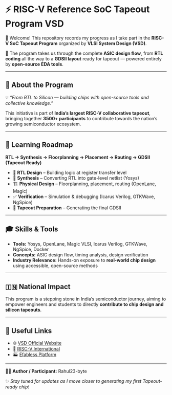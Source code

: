 # ⚡ RISC-V Reference SoC Tapeout Program VSD

👋 Welcome! This repository records my progress as I take part in the **RISC-V SoC Tapeout Program** organized by **VLSI System Design (VSD)**.  

🚀 The program takes us through the complete **ASIC design flow**, from **RTL coding** all the way to a **GDSII layout** ready for tapeout — powered entirely by **open-source EDA tools**.  

---

## 🌟 About the Program  

💡 *“From RTL to Silicon — building chips with open-source tools and collective knowledge.”*  

This initiative is part of **India’s largest RISC-V collaborative tapeout**, bringing together **3500+ participants** to contribute towards the nation’s growing semiconductor ecosystem.  

---

## 📖 Learning Roadmap  

**RTL → Synthesis → Floorplanning → Placement → Routing → GDSII (Tapeout Ready)**  

- 📝 **RTL Design** – Building logic at register transfer level  
- 🔄 **Synthesis** – Converting RTL into gate-level netlist (Yosys)  
- 🏗️ **Physical Design** – Floorplanning, placement, routing (OpenLane, Magic)  
- ✅ **Verification** – Simulation & debugging (Icarus Verilog, GTKWave, NgSpice)  
- 🎯 **Tapeout Preparation** – Generating the final GDSII  

---

## 🎓 Skills & Tools  

- **Tools:** Yosys, OpenLane, Magic VLSI, Icarus Verilog, GTKWave, NgSpice, Docker  
- **Concepts:** ASIC design flow, timing analysis, design verification  
- **Industry Relevance:** Hands-on exposure to **real-world chip design** using accessible, open-source methods  

---

## 🇮🇳 National Impact  

This program is a stepping stone in India’s semiconductor journey, aiming to empower engineers and students to directly **contribute to chip design and silicon tapeouts**.  

---


## 🔗 Useful Links  

- 🌐 [VSD Official Website](https://www.vlsisystemdesign.com)  
- 🔗 [RISC-V International](https://riscv.org)  
- 🏭 [Efabless Platform](https://efabless.com)  

---

👨‍💻 **Author / Participant:** Rahul23-byte    

✨ *Stay tuned for updates as I move closer to generating my first Tapeout-ready chip!*  
